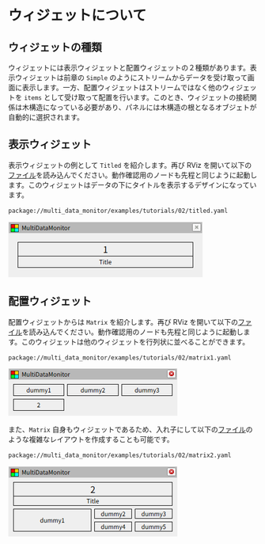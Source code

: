 # ウィジェットについて

## ウィジェットの種類

ウィジェットには表示ウィジェットと配置ウィジェットの２種類があります。表示ウィジェットは前章の `Simple` のようにストリームからデータを受け取って画面に表示します。一方、配置ウィジェットはストリームではなく他のウィジェットを `items` として受け取って配置を行います。このとき、ウィジェットの接続関係は木構造になっている必要があり、パネルには木構造の根となるオブジェトが自動的に選択されます。

## 表示ウィジェット

表示ウィジェットの例として `Titled` を紹介します。再び RViz を開いて以下の[ファイル](../../../examples/tutorials/02/titled.yaml)を読み込んでください。動作確認用のノードも先程と同じように起動します。このウィジェットはデータの下にタイトルを表示するデザインになっています。

```txt
package://multi_data_monitor/examples/tutorials/02/titled.yaml
```

![titled](titled.png)

## 配置ウィジェット

配置ウィジェットからは `Matrix` を紹介します。再び RViz を開いて以下の[ファイル](../../../examples/tutorials/02/matrix1.yaml)を読み込んでください。動作確認用のノードも先程と同じように起動します。このウィジェットは他のウィジェットを行列状に並べることができます。

```txt
package://multi_data_monitor/examples/tutorials/02/matrix1.yaml
```

![matrix1](matrix1.png)

また、`Matrix` 自身もウィジェットであるため、入れ子にして以下の[ファイル](../../../examples/tutorials/02/matrix2.yaml)のような複雑なレイアウトを作成することも可能です。

```txt
package://multi_data_monitor/examples/tutorials/02/matrix2.yaml
```

![matrix2](matrix2.png)
